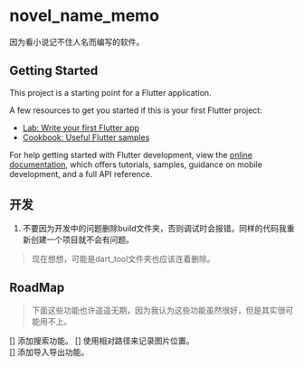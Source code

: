 # novel_name_memo
因为看小说记不住人名而编写的软件。  

## Getting Started

This project is a starting point for a Flutter application.

A few resources to get you started if this is your first Flutter project:

- [Lab: Write your first Flutter app](https://docs.flutter.dev/get-started/codelab)
- [Cookbook: Useful Flutter samples](https://docs.flutter.dev/cookbook)

For help getting started with Flutter development, view the
[online documentation](https://docs.flutter.dev/), which offers tutorials,
samples, guidance on mobile development, and a full API reference.


## 开发
1. 不要因为开发中的问题删除build文件夹，否则调试时会报错。同样的代码我重新创建一个项目就不会有问题。  
> 现在想想，可能是dart_tool文件夹也应该连着删除。  

## RoadMap
> 下面这些功能也许遥遥无期，因为我认为这些功能虽然很好，但是其实很可能用不上。  

[] 添加搜索功能。
[] 使用相对路径来记录图片位置。  
[] 添加导入导出功能。